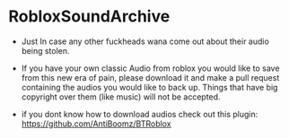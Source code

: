 # RobloxSoundArchive
- Just In case any other fuckheads wana come out about their audio being stolen.

- If you have your own classic Audio from roblox you would like to save from this new era of pain, please download it and make a pull request containing the audios you would like to back up. Things that have big copyright over them (like music) will not be accepted.

- if you dont know how to download audios check out this plugin: https://github.com/AntiBoomz/BTRoblox
